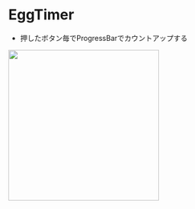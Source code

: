 # EggTimer
- 押したボタン毎でProgressBarでカウントアップする

<img src="https://user-images.githubusercontent.com/55319251/147842491-96e29ce7-62ca-4078-acea-d64943165815.png" width="300">

